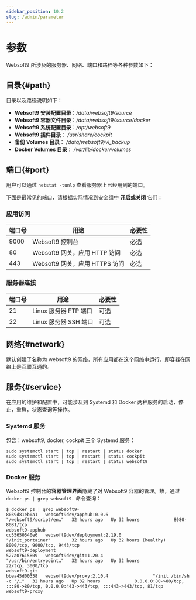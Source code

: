 ```yaml
---
sidebar_position: 10.2
slug: /admin/parameter
---
```


# 参数

Websoft9 所涉及的服务器、网络、端口和路径等各种参数如下：  

## 目录{#path}

目录以及路径说明如下：

- **Websoft9 安装配置目录**：*/data/websoft9/source*
- **Websoft9 容器文件目录**：*/data/websoft9/source/docker*
- **Websoft9 系统配置目录**：*/opt/websoft9*  
- **Websoft9 插件目录**： */usr/share/cockpit*  
- **备份 Volumes 目录**： */data/websoft9/vl_backup*
- **Docker Volumes 目录**： */var/lib/docker/volumes* 

## 端口{#port}

用户可以通过 `netstat -tunlp` 查看服务器上已经用到的端口。      

下面是最常见的端口，请根据实际情况到安全组中 **开启或关闭** 它们：

### 应用访问

| 端口号 | 用途 |  必要性 |
| --- | --- | --- |
| 9000 | Websoft9 控制台 | 必选 |
| 80 | Websoft9 网关，应用 HTTP 访问| 必选 |
| 443 | Websoft9 网关，应用 HTTPS 访问 | 必选 |

### 服务器连接

| 端口号 | 用途 |  必要性 |
| --- | --- | --- |
| 21 | Linux 服务器 FTP 端口 | 可选 |
| 22 | Linux 服务器 SSH 端口 | 可选 |

## 网络{#network}

默认创建了名称为 websoft9 的网络，所有应用都在这个网络中运行，即容器在网络上是互联互通的。  

## 服务{#service}

在应用的维护和配置中，可能涉及到 Systemd 和 Docker 两种服务的启动，停止，重启，状态查询等操作。  

### Systemd 服务

包含：websoft9, docker, cockpit 三个 Systemd 服务：  

```
sudo systemctl start | top | restart | status docker
sudo systemctl start | top | restart | status cockpit
sudo systemctl start | top | restart | status websoft9
```

### Docker 服务

Websoft9 控制台的**容器管理界面**隐藏了对 Websoft9 容器的管理。故，通过 `docker ps | grep websoft9-` 命令查询：

```
$ docker ps | grep websoft9-
8039d81eb0a1   websoft9dev/apphub:0.0.6                 "/websoft9/script/en…"   32 hours ago   Up 32 hours             8080-8081/tcp                                                                      websoft9-apphub
cc55650540e6   websoft9dev/deployment:2.19.0            "/init_portainer"        32 hours ago   Up 32 hours (healthy)   8000/tcp, 9000/tcp, 9443/tcp                                                       websoft9-deployment
527a07615809   websoft9dev/git:1.20.4                   "/usr/bin/entrypoint…"   32 hours ago   Up 32 hours             22/tcp, 3000/tcp                                                                   websoft9-git
bbea45d00358   websoft9dev/proxy:2.10.4                 "/init /bin/sh -c '/…"   32 hours ago   Up 32 hours             0.0.0.0:80->80/tcp, :::80->80/tcp, 0.0.0.0:443->443/tcp, :::443->443/tcp, 81/tcp   websoft9-proxy
```